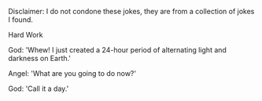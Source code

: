 Disclaimer: I do not condone these jokes, they are from a collection of jokes I found.

Hard Work

God: 'Whew! I just created a 24-hour period of alternating light and darkness on Earth.'

Angel: 'What are you going to do now?'

God: 'Call it a day.'

